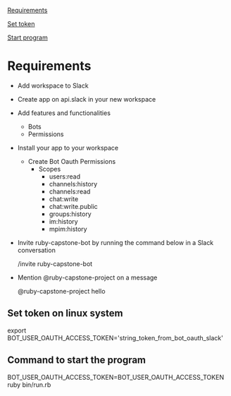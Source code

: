 [Requirements](#requirements)

[Set token](#set-token-on-linux-system)

[Start program](#command-to-start-the-program)

# Requirements

  - Add workspace to Slack
  - Create app on api.slack in your new workspace
  - Add features and functionalities
    - Bots
    - Permissions
  - Install your app to your workspace
    - Create Bot Oauth Permissions
      - Scopes
        - users:read
        - channels:history
        - channels:read
        - chat:write
        - chat:write.public
        - groups:history
        - im:history
        - mpim:history
  - Invite ruby-capstone-bot by running the command below in a Slack conversation

      /invite ruby-capstone-bot

  - Mention @ruby-capstone-project on a message

    @ruby-capstone-project hello

## Set token on linux system

  export BOT_USER_OAUTH_ACCESS_TOKEN='string_token_from_bot_oauth_slack'

## Command to start the program

  BOT_USER_OAUTH_ACCESS_TOKEN=BOT_USER_OAUTH_ACCESS_TOKEN ruby bin/run.rb 

